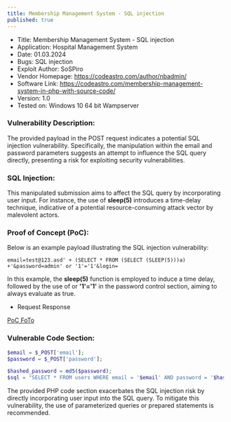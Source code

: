 ```yaml
---
title: Membership Management System - SQL injection
published: true
---
```


- Title: Membership Management System - SQL injection
- Application: Hospital Management System
- Date: 01.03.2024
- Bugs: SQL injection
- Exploit Author: SoSPiro
- Vendor Homepage: https://codeastro.com/author/nbadmin/
- Software Link: https://codeastro.com/membership-management-system-in-php-with-source-code/
- Version: 1.0
- Tested on: Windows 10 64 bit Wampserver

### Vulnerability Description:

The provided payload in the POST request indicates a potential SQL injection vulnerability. Specifically, the manipulation within the email and password parameters suggests an attempt to influence the SQL query directly, presenting a risk for exploiting security vulnerabilities.

### SQL Injection:

This manipulated submission aims to affect the SQL query by incorporating user input. For instance, the use of **sleep(5)** introduces a time-delay technique, indicative of a potential resource-consuming attack vector by malevolent actors.



### Proof of Concept (PoC):

Below is an example payload illustrating the SQL injection vulnerability:

```
email=test@123.asd' + (SELECT * FROM (SELECT (SLEEP(5)))a) +'&password=admin' or '1'='1'&login=
```

In this example, the **sleep(5)** function is employed to induce a time delay, followed by the use of or **'1'='1'** in the password control section, aiming to always evaluate as true.

- Request Response

[PoC FoTo](https://gcdnb.pbrd.co/images/9k8xy4YRomp3.png?o=1)


### Vulnerable Code Section:

```php
$email = $_POST['email'];
$password = $_POST['password'];

$hashed_password = md5($password);
$sql = "SELECT * FROM users WHERE email = '$email' AND password = '$hashed_password'";
```

The provided PHP code section exacerbates the SQL injection risk by directly incorporating user input into the SQL query. To mitigate this vulnerability, the use of parameterized queries or prepared statements is recommended.




